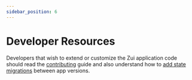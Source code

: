 ```yaml
---
sidebar_position: 6
---
```


# Developer Resources

Developers that wish to extend or customize the Zui application code should
read the [contributing](https://github.com/brimdata/zui/blob/main/apps/superdb-desktop/CONTRIBUTING.md)
guide and also understand how to [add state migrations](Adding-Migrations.md)
between app versions.
